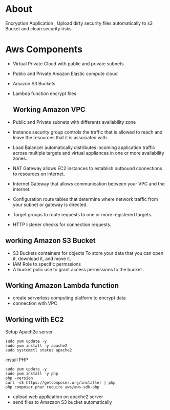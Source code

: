  # About
 
Encryption Application , Upload dirty security files automatically to s3 Bucket and clean security risks



# Aws Components 

- Virtual Private Cloud with public and private subnets
-	Public and Private Amazon Elastic compute cloud
- Amazon S3 Buckets
- Lambda function encrypt files 



  ## Working Amazon VPC

- Public and Private subnets with differents availability zone
-	Instance security group controls the traffic that is allowed to reach and leave the resources that it is associated with.
- Load Balancer automatically distributes incoming application traffic across multiple targets and virtual appliances in one or more availability zones.
- NAT Gateway allows EC2 instances to establish outbound connections to resources on internet.
- Internet Gateway that allows communication between your VPC and the internet.
- Configuration route tables that determine where network traffic from your subnet or gateway is directed.
- Target groups to route requests to one or more registered targets.
- HTTP listener checks for connection requests.

 ## working Amazon S3 Bucket 
 
 - S3 Buckets containers for objects To store your data that you can open it, download it, and move it.
 - IAM Role to specific permssions 
 - A bucket polic use to grant access permissions to the bucket .


## Working Amazon Lambda function

 - create serverless computing platform to encrypt data
 - connection with VPC
 
## Working with EC2

Setup Apach2e server

    sudo yum update -y
    sudo yum install -y apache2
    sudo systemctl status apache2
    
install PHP
 
    sudo yum update -y
    sudo yum install -y php
    php -version
    curl -sS https://getcomposer.org/installer | php
    php composer.phar require aws/aws-sdk-php
    
- upload web application on apache2 server
- send files to Amazaon S3 bucket automatically
